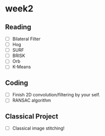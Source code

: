 # week2
## Reading
- [ ] Bilateral Filter
- [ ] Hog
- [ ] SURF
- [ ] BRISK
- [ ] Orb
- [ ] K-Means

## Coding
  - [ ] Finish 2D convolution/filtering by your self.
  - [ ] RANSAC algorithm

## Classical Project
  - [ ] Classical image stitching!